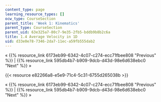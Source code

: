 ```yaml
---
content_type: page
learning_resource_types: []
ocw_type: CourseSection
parent_title: 'Week 1: Kinematics'
parent_type: CourseSection
parent_uid: 63e325a7-80c7-9e35-2fb5-bddb9b8b2c6a
title: 1.4 Average Velocity in 1D
uid: d33e0e78-7346-2da7-11ec-a59fb555dab2
---
```


« {{% resource_link 6173eb99-6342-4c07-c274-ecc71fbee808 "Previous" %}} | {{% resource_link 595db4b7-b909-9dcb-d43d-98e6d638ebc0 "Next" %}} »

{{< resource e82266a8-e5e9-71c4-5c31-6755d265038b >}}

« {{% resource_link 6173eb99-6342-4c07-c274-ecc71fbee808 "Previous" %}} | {{% resource_link 595db4b7-b909-9dcb-d43d-98e6d638ebc0 "Next" %}} »